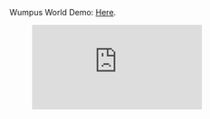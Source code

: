 <!-- Here's a sample video:

![Sample Video](img/markdown_video.mp4)

<figure class="video_container">
  <iframe src="https://www.youtube.com/embed/enMumwvLAug" frameborder="0" allowfullscreen="true"> </iframe>
</figure>
blank line -->

<div class="video-fallback">
  Wumpus World Demo: <a href="https://www.youtube.com/watch?v=NSjmK8mkvkk">Here</a>.
</div>
<figure class="video-container">
  <iframe src="https://www.youtube.com/embed/NSjmK8mkvkk" frameborder="0" allowfullscreen="true"> </iframe>
</figure>

<!-- <iframe width="1702" height="966" src="https://www.youtube.com/embed/NSjmK8mkvkk" title="YouTube video player" frameborder="0" allow="accelerometer; autoplay; clipboard-write; encrypted-media; gyroscope; picture-in-picture" allowfullscreen></iframe> -->
